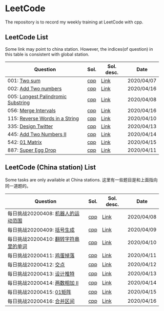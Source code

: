 # LeetCode

The repository is to record my weekly training at LeetCode with cpp.

## LeetCode List

Some link may point to china station. However, the indices(of question) in this table is consistent with global station.

| Question                                                     | Sol.                                                         | Sol. desc.                                                   | Date       |
| ------------------------------------------------------------ | ------------------------------------------------------------ | ------------------------------------------------------------ | ---------- |
| 001: [Two sum](https://leetcode.com/problems/two-sum/submissions/) | [cpp](https://github.com/liubai01/LeetCode/tree/master/src/001/sol_hash.cpp) | [Link](https://github.com/liubai01/LeetCode/tree/master/src/001#solution-description) | 2020/04/07 |
| 002: [Add Two numbers](https://leetcode-cn.com/problems/add-two-numbers/) | [cpp](https://github.com/liubai01/LeetCode/tree/master/src/002/sol_hash.cpp) | [Link](https://github.com/liubai01/LeetCode/tree/master/src/002#solution-description) | 2020/04/16 |
| 005: [Longest Palindromic Substring](https://leetcode.com/problems/longest-palindromic-substring/) | [cpp](https://github.com/liubai01/LeetCode/blob/master/src/005/sol_dp.cpp) | [Link](https://github.com/liubai01/LeetCode/tree/master/src/005) | 2020/04/08 |
| 056: [Merge Intervals](https://leetcode-cn.com/problems/merge-intervals/) | [cpp](https://github.com/liubai01/LeetCode/blob/master/src/056/sol_dp.cpp) | [Link](https://github.com/liubai01/LeetCode/tree/master/src/056) | 2020/04/16 |
| 115: [Reverse Words in a String](https://leetcode-cn.com/problems/reverse-words-in-a-string/) | [cpp](https://github.com/liubai01/LeetCode/blob/master/src/115/sol.cpp) | [Link](https://github.com/liubai01/LeetCode/tree/master/src/115) | 2020/04/10 |
| 335: [Design Twitter](https://leetcode-cn.com/problems/design-twitter/) | [cpp](https://github.com/liubai01/LeetCode/blob/master/src/335/sol.cpp) | [Link](https://github.com/liubai01/LeetCode/tree/master/src/335) | 2020/04/13 |
| 445: [Add Two Numbers II](https://leetcode-cn.com/problems/add-two-numbers-ii/) | [cpp](https://github.com/liubai01/LeetCode/blob/master/src/445/sol.cpp) | [Link](https://github.com/liubai01/LeetCode/tree/master/src/445) | 2020/04/14 |
| 542: [01 Matrix](https://leetcode-cn.com/problems/01-matrix/) | [cpp](https://github.com/liubai01/LeetCode/blob/master/src/542/sol.cpp) | [Link](https://github.com/liubai01/LeetCode/tree/master/src/542) | 2020/04/15 |
| 887: [Super Egg Drop](https://leetcode-cn.com/problems/super-egg-drop/) | [cpp](https://github.com/liubai01/LeetCode/blob/master/src/887/sol.cpp) | [Link](https://github.com/liubai01/LeetCode/tree/master/src/887) | 2020/04/11 |

## LeetCode (China station) List

Some tasks are only available at China stations. 这里有一些题目是和上面指向同一道题的。

| Question                                                     | Sol.                                                         | Sol. desc.                                                   | Date       |
| ------------------------------------------------------------ | ------------------------------------------------------------ | ------------------------------------------------------------ | ---------- |
| 每日挑战20200408: [机器人的运动范围](https://leetcode-cn.com/problems/ji-qi-ren-de-yun-dong-fan-wei-lcof/submissions/) | [cpp](https://github.com/liubai01/LeetCode/tree/master/src/cn-daily13/sol.cpp) | [Link](https://github.com/liubai01/LeetCode/tree/master/src/cn-daily13/) | 2020/04/08 |
| 每日挑战20200409: [括号生成](https://leetcode-cn.com/problems/generate-parentheses/) | [cpp](https://github.com/liubai01/LeetCode/tree/master/src/cn-daily14/sol.cpp) | [Link](https://github.com/liubai01/LeetCode/tree/master/src/cn-daily14/) | 2020/04/09 |
| 每日挑战20200410: [翻转字符串里的单词](https://leetcode-cn.com/problems/reverse-words-in-a-string/) | [cpp](https://github.com/liubai01/LeetCode/blob/master/src/115/sol.cpp) | [Link](https://github.com/liubai01/LeetCode/tree/master/src/115) | 2020/04/10 |
| 每日挑战20200411: [鸡蛋掉落](https://leetcode-cn.com/problems/super-egg-drop/) | [cpp](https://github.com/liubai01/LeetCode/blob/master/src/887/sol.cpp) | [Link](https://github.com/liubai01/LeetCode/tree/master/src/887) | 2020/04/11 |
| 每日挑战20200412: [交点](https://leetcode-cn.com/problems/intersection-lcci/) | [cpp](https://github.com/liubai01/LeetCode/blob/master/src/cn-daily16/sol.cpp) | [Link](https://github.com/liubai01/LeetCode/tree/master/src/cn-daily16) | 2020/04/12 |
| 每日挑战20200413: [设计推特](https://leetcode-cn.com/problems/design-twitter/) | [cpp](https://github.com/liubai01/LeetCode/blob/master/src/335/sol.cpp) | [Link](https://github.com/liubai01/LeetCode/tree/master/src/335) |   2020/04/13         |
| 每日挑战20200414: [两数相加 II](https://leetcode-cn.com/problems/add-two-numbers-ii/) | [cpp](https://github.com/liubai01/LeetCode/blob/master/src/445/sol.cpp) | [Link](https://github.com/liubai01/LeetCode/tree/master/src/445) | 2020/04/14 |
| 每日挑战20200415: [01矩阵](https://leetcode-cn.com/problems/01-matrix/) | [cpp](https://github.com/liubai01/LeetCode/blob/master/src/542/sol.cpp) | [Link](https://github.com/liubai01/LeetCode/tree/master/src/542) | 2020/04/15 |
| 每日挑战20200416: [合并区间](https://leetcode-cn.com/problems/merge-intervals/) | [cpp](https://github.com/liubai01/LeetCode/blob/master/src/056/sol_dp.cpp) | [Link](https://github.com/liubai01/LeetCode/tree/master/src/056) | 2020/04/16 |



